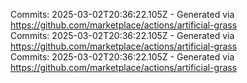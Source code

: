 Commits: 2025-03-02T20:36:22.105Z - Generated via https://github.com/marketplace/actions/artificial-grass
<br>
Commits: 2025-03-02T20:36:22.105Z - Generated via https://github.com/marketplace/actions/artificial-grass
<br>
Commits: 2025-03-02T20:36:22.105Z - Generated via https://github.com/marketplace/actions/artificial-grass
<br>
